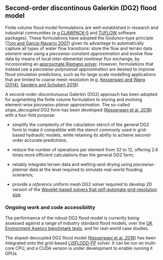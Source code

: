 ## Second-order discontinous Galerkin (DG2) flood model

Finite volume flood model formulations are well-established in research and industrial communities (e.g.[CLAWPACK-5](http://www.clawpack.org/) and [TUFLOW](https://www.tuflow.com/) software packages). These formulations have adopted the Godunov-type principle ([Toro and Garcia-Navarro 2007](https://www.tandfonline.com/doi/abs/10.1080/00221686.2007.9521812)) given its advantage to automatically capture all types of water flow transitions: store the flow and terrain data _element-wise_ using a _piecewise-constant approximation_ and evolve flow data by means of local inter-elemental nonlinear flux exchange, by incorporating an [approximate Riemann solver](https://en.wikipedia.org/wiki/Riemann_solver#Approximate_solvers). However, formulations that instead use a _piecewise-polynomial approximation_ are desired to improve flood simulation predictions, such as for large scale modelling applications that are limited to coarse mesh resolution (e.g. [Kesserwani and Wang (2014)](https://agupubs.onlinelibrary.wiley.com/doi/full/10.1002/2013WR014906); [Sanders and Schubert 2019](https://www.sciencedirect.com/science/article/pii/S0309170818308698)). 

A second-order discontunuous Galerkin (DG2) approach has been adopted for augmenting the finite volume formulation to storing and evolving element-wise _piecewise-planar approximation_. The so-called _slope_decoupled_ DG2 form has been developed ([Kesserwani et al. 2018](https://www.sciencedirect.com/science/article/pii/S004578251830389X)) with a four-fold purpose: 

* simplify the complexity of the caluclation stencil of the general DG2 form to make it compatible with the stencil commonly used in grid-based hydraulic models, while retaining its ability to acheive second-order accurate predictions;

* reduce the number of operations per element from 32 to 12, offering 2.6 times more efficient calculations than the general DG2 form; 

* reliably integrate terrain data and wetting-and-drying using _piecewise-plannar_ data at the level required to simulate real-world flooding scenarios; 

* provide a _reference_ uniform mesh DG2 solver required to develop 2D version of the [Wavelet-based solvers that self-automate grid-resolution size](./MuliWave_Flood_models.md).  


### Ongoing work and code accessibility 
The performance of the robust DG2 flood model is currently being assessed against a range of industry standard flood models, over the [UK Environment Agency benchmark tests](https://consult.environment-agency.gov.uk/engagement/bostonbarriertwao/results/appendix-6---neelz--s.---pender--g.--2013--benchmarking-the-latest-generation-of-2d-hydraulic-modelling-packages.-bristol_environment-agency.pdf), and for real-world case studies. 

The sloped-decoupled DG2 flood model ([Kesserwani et al. 2018](https://www.sciencedirect.com/science/article/pii/S004578251830389X)) has been integrated onto the grid-based [LISFLODD-FP](http://www.bristol.ac.uk/geography/research/hydrology/models/lisflood/) solver. It can be run on multi-core CPU, and a CUDA version is under development to enable running it GPUs. 
